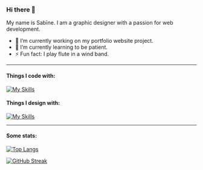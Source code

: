 ### Hi there 👋

My name is Sabīne. I am a graphic designer with a passion for web development.

- 🔭 I’m currently working on my portfolio website project.
- 🌱 I’m currently learning to be patient.
- ⚡ Fun fact: I play flute in a wind band.

***

#### Things I code with:

[![My Skills](https://skillicons.dev/icons?i=html,css,js,ts,jquery,regex,styledcomponents,svg,vscode,atom,git,github,react,redux,bootstrap,tailwind,materialui,mongodb,docker,mysql,postgres,nodejs,apollo)](https://skillicons.dev)

#### Things I design with:

[![My Skills](https://skillicons.dev/icons?i=ai,ps,pr,figma)](https://skillicons.dev)

---

#### Some stats:

[![Top Langs](https://github-readme-stats.vercel.app/api/top-langs/?username=SabineZilde&layout=compact)](https://github.com/SabineZilde/github-readme-stats) 

[![GitHub Streak](https://github-readme-streak-stats.herokuapp.com/?user=SabineZilde&theme=default)](https://git.io/streak-stats)

<!--
**SabineZilde/SabineZilde** is a ✨ _special_ ✨ repository because its `README.md` (this file) appears on your GitHub profile.

Here are some ideas to get you started:

- 🔭 I’m currently working on my portfolio website project
- 🌱 I’m currently learning to be patient
- 👯 I’m looking to collaborate on ...
- 🤔 I’m looking for help with ...
- 💬 Ask me about ...
- 📫 How to reach me: ...
- 😄 Pronouns: ...
- ⚡ Fun fact: ...
-->
